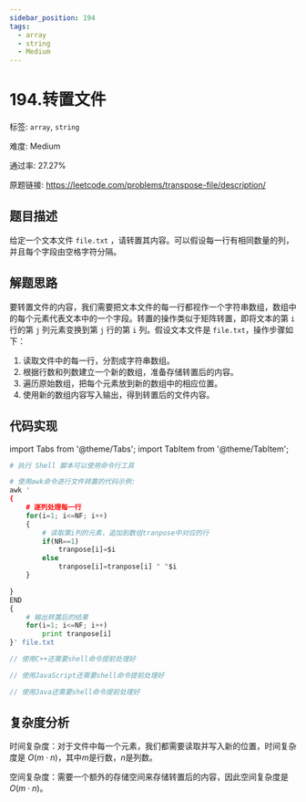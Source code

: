 ```yaml
---
sidebar_position: 194
tags:
  - array
  - string
  - Medium
---
```


# 194.转置文件

标签: `array`, `string`

难度: Medium

通过率: 27.27%

原题链接: https://leetcode.com/problems/transpose-file/description/

## 题目描述
给定一个文本文件 `file.txt` ，请转置其内容。可以假设每一行有相同数量的列，并且每个字段由空格字符分隔。

## 解题思路
要转置文件的内容，我们需要把文本文件的每一行都视作一个字符串数组，数组中的每个元素代表文本中的一个字段。转置的操作类似于矩阵转置，即将文本的第 `i` 行的第 `j` 列元素变换到第 `j` 行的第 `i` 列。假设文本文件是 `file.txt`，操作步骤如下：

1. 读取文件中的每一行，分割成字符串数组。
2. 根据行数和列数建立一个新的数组，准备存储转置后的内容。
3. 遍历原始数组，把每个元素放到新的数组中的相应位置。
4. 使用新的数组内容写入输出，得到转置后的文件内容。

## 代码实现
import Tabs from '@theme/Tabs';
import TabItem from '@theme/TabItem';

<Tabs>
<TabItem value="python" label="Python">

```python
# 执行 Shell 脚本可以使用命令行工具

# 使用awk命令进行文件转置的代码示例:
awk '  
{ 
    # 逐列处理每一行
    for(i=1; i<=NF; i++) 
    {
        # 读取第i列的元素，追加到数组tranpose中对应的行
        if(NR==1)
            tranpose[i]=$i
        else
            tranpose[i]=tranpose[i] " "$i
    }

} 
END 
{
    # 输出转置后的结果
    for(i=1; i<=NF; i++)
        print tranpose[i]   
}' file.txt


```

</TabItem>
<TabItem value="cpp" label="C++">

```cpp
// 使用C++还需要shell命令提前处理好

```

</TabItem>
<TabItem value="javascript" label="JavaScript">

```javascript
// 使用JavaScript还需要shell命令提前处理好

```

</TabItem>
<TabItem value="java" label="Java">

```java
// 使用Java还需要shell命令提前处理好
```

</TabItem>
</Tabs>

## 复杂度分析
时间复杂度：对于文件中每一个元素，我们都需要读取并写入新的位置，时间复杂度是 $O(m \cdot n)$，其中$m$是行数，$n$是列数。  
  
空间复杂度：需要一个额外的存储空间来存储转置后的内容，因此空间复杂度是 $O(m \cdot n)$。
